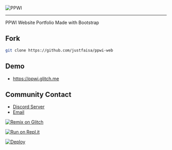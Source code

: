 ![PPWI](https://cdn.discordapp.com/attachments/793671676906569741/848430266293026828/20210516_165503.jpg)

-------
PPWI Website Portfolio Made with Bootstrap

## Fork
```bash
git clone https://github.com/justfaisa/ppwi-web
```
## Demo
- https://ppwi.glitch.me

## Community Contact
- [Discord Server](https://discord.gg/nykwJmmrXz)
- [Email](mailto:support@ppwi.com)

[![Remix on Glitch](https://cdn.glitch.com/2703baf2-b643-4da7-ab91-7ee2a2d00b5b%2Fremix-button.svg)](https://glitch.com/edit/#!/import/github/justfaisa/ppwi-web)

[![Run on Repl.it](https://repl.it/badge/github/justfaisa/ppwi-web)](https://repl.it/github/justfaisa/ppwi-web)

[![Deploy](https://www.herokucdn.com/deploy/button.svg)](https://heroku.com/deploy?template=https://github.com/justfaisa/ppwi-web)
